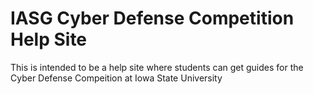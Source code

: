 # IASG Cyber Defense Competition Help Site

This is intended to be a help site where students can get guides for the Cyber Defense Compeition at Iowa State 
University
